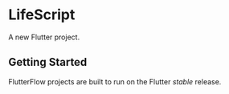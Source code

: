 # LifeScript

A new Flutter project.

## Getting Started

FlutterFlow projects are built to run on the Flutter _stable_ release.
